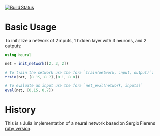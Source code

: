 [![Build Status](https://travis-ci.org/compressed/Neural.jl.svg?branch=master)](https://travis-ci.org/compressed/Neural.jl)

# Basic Usage

To initialize a network of 2 inputs, 1 hidden layer with 3 neurons, and 2 outputs:

```julia
using Neural

net = init_network([2, 3, 2])

# To train the network use the form `train(network, input, output)`:
train(net, [0.15, 0.7],[0.1, 0.9])

# To evaluate an input use the form `net_eval(network, inputs)`
eval(net, [0.15, 0.7])
```

# History

This is a Julia implementation of a neural network based on Sergio Fierens [ruby version](https://github.com/SergioFierens/ai4r).
